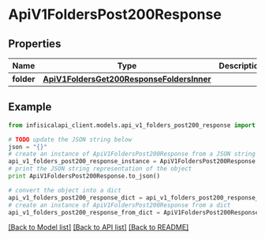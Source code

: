 # ApiV1FoldersPost200Response


## Properties
Name | Type | Description | Notes
------------ | ------------- | ------------- | -------------
**folder** | [**ApiV1FoldersGet200ResponseFoldersInner**](ApiV1FoldersGet200ResponseFoldersInner.md) |  | 

## Example

```python
from infisicalapi_client.models.api_v1_folders_post200_response import ApiV1FoldersPost200Response

# TODO update the JSON string below
json = "{}"
# create an instance of ApiV1FoldersPost200Response from a JSON string
api_v1_folders_post200_response_instance = ApiV1FoldersPost200Response.from_json(json)
# print the JSON string representation of the object
print ApiV1FoldersPost200Response.to_json()

# convert the object into a dict
api_v1_folders_post200_response_dict = api_v1_folders_post200_response_instance.to_dict()
# create an instance of ApiV1FoldersPost200Response from a dict
api_v1_folders_post200_response_from_dict = ApiV1FoldersPost200Response.from_dict(api_v1_folders_post200_response_dict)
```
[[Back to Model list]](../README.md#documentation-for-models) [[Back to API list]](../README.md#documentation-for-api-endpoints) [[Back to README]](../README.md)


